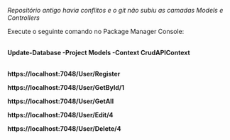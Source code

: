 *Repositório antigo havia conflitos e o git não subiu as camadas Models e Controllers*

Execute o seguinte comando no Package Manager Console:<br><br>

<b>Update-Database -Project Models -Context CrudAPIContext<b><br><br>

https://localhost:7048/User/Register <br>

https://localhost:7048/User/GetById/1 <br>

https://localhost:7048/User/GetAll <br>

https://localhost:7048/User/Edit/4 <br>

https://localhost:7048/User/Delete/4
